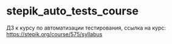 # stepik_auto_tests_course
ДЗ к курсу по автоматизации тестирования,
ссылка на курс:
https://stepik.org/course/575/syllabus